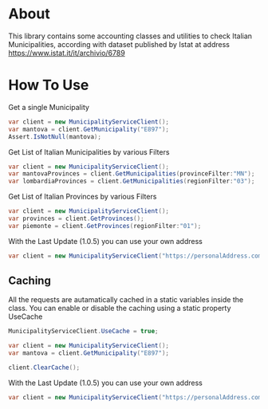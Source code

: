 # About

This library contains some accounting classes and utilities to check Italian Municipalities, according with dataset published by Istat at address https://www.istat.it/it/archivio/6789

# How To Use

Get a single Municipality

````C#
var client = new MunicipalityServiceClient();
var mantova = client.GetMunicipality("E897");
Assert.IsNotNull(mantova);
````

Get List of Italian Municipalities by various Filters

````C#
var client = new MunicipalityServiceClient();
var mantovaProvinces = client.GetMunicipalities(provinceFilter:"MN");
var lombardiaProvinces = client.GetMunicipalities(regionFilter:"03");
````

Get List of Italian Provinces by various Filters

````C#
var client = new MunicipalityServiceClient();
var provinces = client.GetProvinces();
var piemonte = client.GetProvinces(regionFilter:"01");
````

With the Last Update (1.0.5) you can use your own address

````C#
var client = new MunicipalityServiceClient("https://personalAddress.com");
````

## Caching

All the requests are autamatically cached in a static variables inside the class.
You can enable or disable the caching using a static property UseCache

````C#
MunicipalityServiceClient.UseCache = true;

var client = new MunicipalityServiceClient();
var mantova = client.GetMunicipality("E897");

client.ClearCache();

````

With the Last Update (1.0.5) you can use your own address

````C#
var client = new MunicipalityServiceClient("https://personalAddress.com");
````
